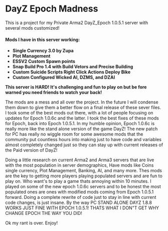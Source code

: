 # DayZ Epoch Madness
This is a project for my Private Arma2 DayZ_Epoch 1.0.5.1 server with several mods customized!
<h4><b>Mods I have in this server working:</b></h4>
<ul>
<li><b>Single Currency 3.0 by Zupa</b></li>
<li><b>Plot Management</b></li>
<li><b>ESSV2 Custom Spawn points</b></li>
<li><b>Snap Build Pro 1.4 with Build Vetors and Precise Building</b></li>
<li><b>Custom Suicide Scripts Right Click Actions Deploy Bike</b></li>
<li><b>Custom Configured Wicked AI, DZMS, and DZAI</b></li>
</ul>
<b>This server is HARD! It's challenging and fun to play on but be fore warned you need friends to watch your back!</b>
<p>
The mods are a mess and all over the project. 
In the future I will condense them down to give them a better flow 
on a final release of these sever files.
I took some of the best mods out there, with a lot of people focusing on updates
for Epoch 1.0.6c and the latter. I took the best fixes of these mods for Epoch, back into Epoch 1.0.5.1.
In my humble opinion, Epoch 1.0.6c is really more like the stand alone version of the game DayZ!
The new patch for PC has really no wiggle room for some awesome mods that the community put countless hours into making just to have code and variables almost completely changed just so they can stay up with current releases of the Paid version of DayZ!</p>

<p>Doing a little research on current Arma2 and Arma3 servers that are live with the most population in server demographics, Have mods like Coins single currency, Plot Management, Banking, AI, and many more. Thes mods are the key to getting more players playing populated servers and are fun to play on. Who want's to play a game thats annoying within 10 minutes. 
I played on some of the new epoch 1.0.6c servers and to be honest the most populated ones are ones with modified mods coming from Epoch 1.0.5.1 forward. Doing a complete rewrite of code just to stay in line with current code changes, is just insane. By the way PC STAND ALONE DAYZ 1.8.8 WORKS JUST FINE WITH EPOCH 1.0.5.1! THATS WHAT I DON"T GET WHY CHANGE EPOCH THE WAY YOU DID!</p>

Ok my rant is over. Enjoy!
